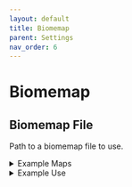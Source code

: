 ```yaml
---
layout: default
title: Biomemap
parent: Settings
nav_order: 6
---
```


# Biomemap

## Biomemap File
Path to a biomemap file to use.  
<details markdown="block">
  <summary style=".examples">
  Example Maps
  </summary>
  <br>
  <img src="../images/maps/aus-biomemap.png" width="200" />
  <img src="../images/maps/biomemap.png" width="200" />
  <img src="../images/maps/middle-earth-biomemap.png" width="200" />
  <br>
</details>
<details markdown="block">
  <summary style=".console">
  Example Use
  </summary>
  <br>
  `bc param b fn`
  <br>
  <img src="../images/console/bc-param-b-fn.gif" />
</details>

